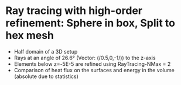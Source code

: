# Ray tracing with high-order refinement: Sphere in box, Split to hex mesh
* Half domain of a 3D setup
* Rays at an angle of 26.6° (Vector: (/0.5,0,-1/)) to the z-axis
* Elements below z=-5E-5 are refined using RayTracing-NMax = 2
* Comparison of heat flux on the surfaces and energy in the volume (absolute due to statistics)
